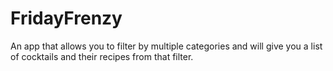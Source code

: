 # FridayFrenzy
An app that allows you to filter by multiple categories and will give you a list of cocktails and their recipes from that filter.
